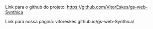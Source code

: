 Link para o github do projeto: https://github.com/VitorEskes/gs-web-Synthica

Link para nossa página: vitoreskes.github.io/gs-web-Synthica/